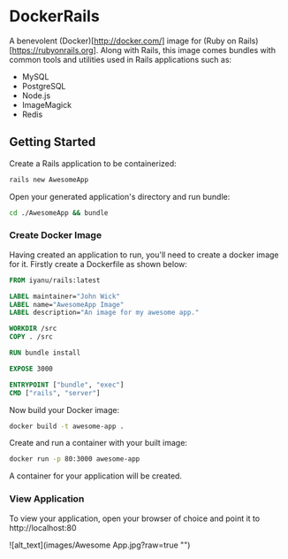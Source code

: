 # DockerRails
A benevolent (Docker)[http://docker.com/] image for (Ruby on Rails)[https://rubyonrails.org]. Along with Rails, this image comes bundles with common tools and utilities used in Rails applications such as:
- MySQL
- PostgreSQL
- Node.js
- ImageMagick
- Redis

## Getting Started
Create a Rails application to be containerized:
```bash
rails new AwesomeApp 
```
Open your generated application's directory and run bundle:

```bash
cd ./AwesomeApp && bundle
```

### Create Docker Image
Having created an application to run, you'll need to create a docker image for it. Firstly create a Dockerfile as shown below:

```Dockerfile
FROM iyanu/rails:latest

LABEL maintainer="John Wick"
LABEL name="AwesomeApp Image"
LABEL description="An image for my awesome app."

WORKDIR /src
COPY . /src

RUN bundle install

EXPOSE 3000

ENTRYPOINT ["bundle", "exec"]
CMD ["rails", "server"]
```

Now build your Docker image:

```bash
docker build -t awesome-app .
```

Create and run a container with your built image:

```bash
docker run -p 80:3000 awesome-app
```

A container for your application will be created.

### View Application
To view your application, open your browser of choice and point it to
http://localhost:80

![alt_text](images/Awesome App.jpg?raw=true "")

